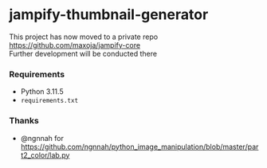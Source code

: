 # jampify-thumbnail-generator
This project has now moved to a private repo https://github.com/maxoja/jampify-core  
Further development will be conducted there

### Requirements
- Python 3.11.5
- `requirements.txt`

### Thanks
- @ngnnah for https://github.com/ngnnah/python_image_manipulation/blob/master/part2_color/lab.py
